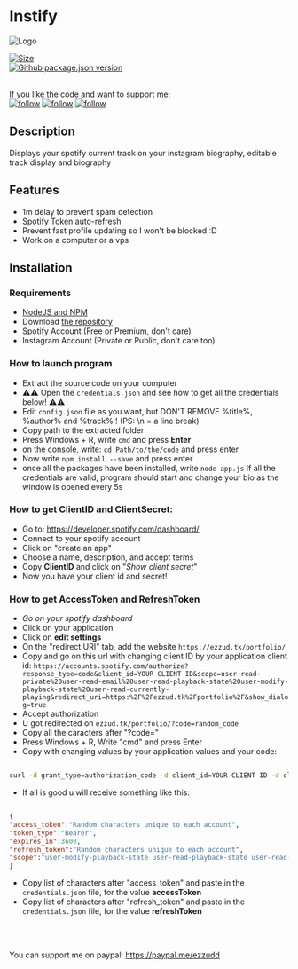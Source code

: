 # Instify
![Logo](https://ezzud.tk/portfolio/attachments/other/instify.png)

[![Size](https://img.shields.io/github/last-commit/Ezzud/instify)]()\
[![Github package.json version](https://img.shields.io/github/package-json/v/Ezzud/instify)]()\
<br>

If you like the code and want to support me:<br>
[![follow](https://img.shields.io/github/followers/Ezzud?label=Follow%20me&style=social)]() [![follow](https://img.shields.io/github/stars/Ezzud/instify?style=social)]() [![follow](https://img.shields.io/github/watchers/Ezzud/instify?label=Follow%20repository&style=social)]()
<h2>Description</h2>
Displays your spotify current track on your instagram biography, editable track display and biography


<h2>Features</h2>
<p>

- 1m delay to prevent spam detection
- Spotify Token auto-refresh
- Prevent fast profile updating so I won't be blocked :D
- Work on a computer or a vps
</p>


<h2>Installation</h2>

<h3>Requirements</h3>
<p>

- [NodeJS and NPM](https://nodejs.org/en/download/)
- Download [the repository](https://github.com/Ezzud/instify/archive/refs/heads/main.zip)
- Spotify Account (Free or Premium, don't care)
- Instagram Account (Private or Public, don't care too)

</p>

<h3>How to launch program</h3>
<p>

- Extract the source code on your computer
- ⚠⚠ Open the `credentials.json` and see how to get all the credentials below! ⚠⚠
- Edit `config.json` file as you want, but DON'T REMOVE %title%, %author% and %track% ! (PS: \n = a line break)
- Copy path to the extracted folder
- Press Windows + R, write `cmd` and press **Enter**
- on the console, write: `cd Path/to/the/code` and press enter
- Now write `npm install --save` and press enter
- once all the packages have been installed, write `node app.js`
If all the credentials are valid, program should start and change your bio as the window is opened every 5s

</p>


<h3>How to get ClientID and ClientSecret:</h3>
<p>

- Go to: https://developer.spotify.com/dashboard/
- Connect to your spotify account
- Click on "create an app"
- Choose a name, description, and accept terms
- Copy **ClientID** and click on "*Show client secret*"
- Now you have your client id and secret!

</p>

<h3>How to get AccessToken and RefreshToken</h3>
<p>

- *Go on your spotify dashboard*
- Click on your application
- Click on **edit settings**
- On the "redirect URI" tab, add the website `https://ezzud.tk/portfolio/`
- Copy and go on this url with changing client ID by your application client id: `https://accounts.spotify.com/authorize?response_type=code&client_id=YOUR CLIENT ID&scope=user-read-private%20user-read-email%20user-read-playback-state%20user-modify-playback-state%20user-read-currently-playing&redirect_uri=https:%2F%2Fezzud.tk%2Fportfolio%2F&show_dialog=true`
- Accept authorization
- U got redirected on `ezzud.tk/portfolio/?code=random_code`
- Copy all the caracters after "?code="
- Press Windows + R, Write "cmd" and press Enter
- Copy with changing values by your application values and your code: 
```bash

curl -d grant_type=authorization_code -d client_id=YOUR CLIENT ID -d client_secret=YOUR CLIENT SECRET -d code=THE CODE YOU COPIED BEFORE -d redirect_uri=https%3A%2F%2Fezzud.tk%2Fportfolio%2F https://accounts.spotify.com/api/token
```

- If all is good u will receive something like this: 
```json

{
"access_token":"Random characters unique to each account",
"token_type":"Bearer",
"expires_in":3600,
"refresh_token":"Random characters unique to each account",
"scope":"user-modify-playback-state user-read-playback-state user-read-currently-playing user-read-email user-read-private"
}
```
- Copy list of characters after "access_token" and paste in the `credentials.json` file, for the value **accessToken**
- Copy list of characters after "refresh_token" and paste in the `credentials.json` file, for the value **refreshToken**

</p>


<br></br>



You can support me on paypal: https://paypal.me/ezzudd
